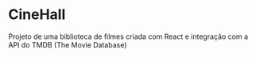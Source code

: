 # CineHall
 Projeto de uma biblioteca de filmes criada com React e integração com a API do TMDB (The Movie Database)

